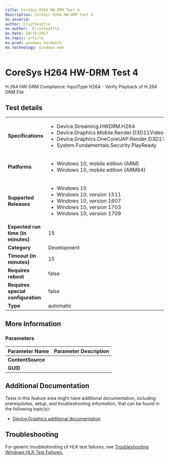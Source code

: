 ```yaml
---
title: CoreSys H264 HW-DRM Test 4
Description: CoreSys H264 HW-DRM Test 4
ms.assetid: 
author: EliotSeattle
ms.author:  EliotSeattle
ms.date: 10/15/2017
ms.topic: article
ms.prod: windows-hardware
ms.technology: windows-oem
---
```


# CoreSys H264 HW-DRM Test 4

H.264 HW-DRM Compliance: InputType H264 - Verify Playback of H.264 DRM File

## Test details
|||
|---|---|
| **Specifications**  | <ul><li>Device.Streaming.HWDRM.H264</li><li>Device.Graphics.Mobile.Render.D3D11VideoDecoding</li><li>Device.Graphics.OneCoreUAP.Render.D3D11VideoDecoding</li><li>System.Fundamentals.Security.PlayReady</li></ul> |  
| **Platforms**   | <ul><li>Windows 10, mobile edition (ARM)</li><li>Windows 10, mobile edition (ARM64)</li></ul> |
| **Supported Releases** | <ul><li>Windows 10</li><li>Windows 10, version 1511</li><li>Windows 10, version 1607</li><li>Windows 10, version 1703</li><li>Windows 10, version 1709</li></ul> |
|**Expected run time (in minutes)**| 15 |
|**Category**| Development |
|**Timeout (in minutes)**| 15 |
|**Requires reboot**| false |
|**Requires special configuration**| false |
|**Type**| automatic |

## More Information
### Parameters
| Parameter Name | Parameter Description |
| -------------- | ----------------------|
| **ContentSource** |  |
| **GUID** |  |



## Additional Documentation
Tests in this feature area might have additional documentation, including prerequisites, setup, and troubleshooting information, that can be found in the following topic(s): <ul><li>[Device.Graphics additional documentation](https:\//docs.microsoft.com/en-us/windows-hardware/test/hlk/testref/device-graphics-additional-documentation.md)</li></ul>

## Troubleshooting
For generic troubleshooting of HLK test failures, see [Troubleshooting Windows HLK Test Failures.](https://docs.microsoft.com/en-us/windows-hardware/HLK/troubleshooting.html)